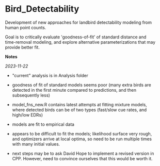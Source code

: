 # Bird_Detectability
 Development of new approaches for landbird detectability modeling from human point counts.
 
Goal is to critically evaluate 'goodness-of-fit' of standard distance and time-removal modeling, and explore alternative parameterizations that may provide better fit.


**Notes**

*2023-11-22*
- "current" analysis is in Analysis folder
- goodness of fit of standard models seems poor (many extra birds are detected in the first minute compared to predictions, and then subsequently less)

- model_fns_new.R contains latest attempts at fitting mixture models, where detected birds can be of two types (fast/slow cue rates, and high/low EDRs)

- models are fit to empirical data

- appears to be difficult to fit the models; likelihood surface very rough, and optimizers arrive at local optima, so need to be run multiple times with many initial values.

- next steps may be to ask David Hope to implement a revised version in CPP.  However, need to convince ourselves that this would be worth it.